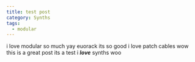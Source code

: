 ```yaml
---
title: test post
category: Synths
tags:
  - modular
---
```

i﻿ love modular so much yay euorack its so good i love patch cables wow this is a great post its a test i ***love*** synths woo